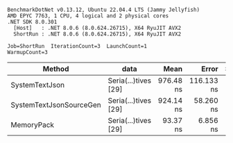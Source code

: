 ```

BenchmarkDotNet v0.13.12, Ubuntu 22.04.4 LTS (Jammy Jellyfish)
AMD EPYC 7763, 1 CPU, 4 logical and 2 physical cores
.NET SDK 8.0.301
  [Host]   : .NET 8.0.6 (8.0.624.26715), X64 RyuJIT AVX2
  ShortRun : .NET 8.0.6 (8.0.624.26715), X64 RyuJIT AVX2

Job=ShortRun  IterationCount=3  LaunchCount=1  
WarmupCount=3  

```
| Method                  | data                 | Mean      | Error      | StdDev   | Min       | Max       | Gen0   | Allocated |
|------------------------ |--------------------- |----------:|-----------:|---------:|----------:|----------:|-------:|----------:|
| SystemTextJson          | Seria(...)tives [29] | 976.48 ns | 116.133 ns | 6.366 ns | 970.29 ns | 983.00 ns | 0.0038 |     464 B |
| SystemTextJsonSourceGen | Seria(...)tives [29] | 924.14 ns |  58.260 ns | 3.193 ns | 920.67 ns | 926.96 ns | 0.0067 |     568 B |
| MemoryPack              | Seria(...)tives [29] |  93.37 ns |   6.856 ns | 0.376 ns |  92.95 ns |  93.67 ns | 0.0014 |     120 B |
